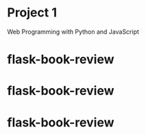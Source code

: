 # Project 1

Web Programming with Python and JavaScript
# flask-book-review
# flask-book-review
# flask-book-review
